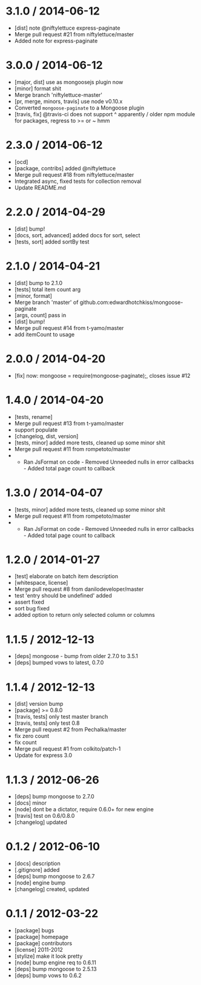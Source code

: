 3.1.0 / 2014-06-12
==================

 * [dist] note @niftylettuce express-paginate
 * Merge pull request #21 from niftylettuce/master
 * Added note for express-paginate

3.0.0 / 2014-06-12
==================

 * [major, dist] use as mongoosejs plugin now
 * [minor] format shit
 * Merge branch 'niftylettuce-master'
 * [pr, merge, minors, travis] use node v0.10.x
 * Converted `mongoose-paginate` to a Mongoose plugin
 * [travis, fix] @travis-ci does not support ^ apparently / older npm module for packages, regress to >= or ~ hmm

2.3.0 / 2014-06-12
==================

 * [ocd]
 * [package, contribs] added @niftylettuce
 * Merge pull request #18 from niftylettuce/master
 * Integrated async, fixed tests for collection removal
 * Update README.md

2.2.0 / 2014-04-29
==================

 * [dist] bump!
 * [docs, sort, advanced] added docs for sort, select
 * [tests, sort] added sortBy test

2.1.0 / 2014-04-21
==================

 * [dist] bump to 2.1.0
 * [tests] total item count arg
 * [minor, format]
 * Merge branch 'master' of github.com:edwardhotchkiss/mongoose-paginate
 * [args, count] pass in
 * [dist] bump!
 * Merge pull request #14 from t-yamo/master
 * add itemCount to usage

2.0.0 / 2014-04-20
==================

 * [fix] now: mongoose = require(mongoose-paginate);, closes issue #12

1.4.0 / 2014-04-20
==================

 * [tests, rename]
 * Merge pull request #13 from t-yamo/master
 * support populate
 * [changelog, dist, version]
 * [tests, minor] added more tests, cleaned up some minor shit
 * Merge pull request #11 from rompetoto/master
 * - Ran JsFormat on code - Removed Unneeded nulls in error callbacks - Added total page count to callback

1.3.0 / 2014-04-07
==================

 * [tests, minor] added more tests, cleaned up some minor shit
 * Merge pull request #11 from rompetoto/master
 * - Ran JsFormat on code - Removed Unneeded nulls in error callbacks - Added total page count to callback

1.2.0 / 2014-01-27
==================

 * [test] elaborate on batch item description
 * [whitespace, license]
 * Merge pull request #8 from danilodeveloper/master
 * test 'entry should be undefined' added
 * assert fixed
 * sort bug fixed
 * added option to return only selected column or columns

1.1.5 / 2012-12-13
==================

  * [deps] mongoose - bump from older 2.7.0 to 3.5.1
  * [deps] bumped vows to latest, 0.7.0

1.1.4 / 2012-12-13
==================

  * [dist] version bump
  * [package] >= 0.8.0
  * [travis, tests] only test master branch
  * [travis, tests] only test 0.8
  * Merge pull request #2 from Pechalka/master
  * fix zero count
  * fix count
  * Merge pull request #1 from colkito/patch-1
  * Update for express 3.0

1.1.3 / 2012-06-26
==================

  * [deps] bump mongoose to 2.7.0
  * [docs] minor
  * [node] dont be a dictator, require 0.6.0+ for new engine
  * [travis] test on 0.6/0.8.0
  * [changelog] updated

0.1.2 / 2012-06-10
==================

  * [docs] description
  * [.gitignore] added
  * [deps] bump mongoose to 2.6.7
  * [node] engine bump
  * [changelog] created, updated

0.1.1 / 2012-03-22
==================

  * [package] bugs
  * [package] homepage
  * [package] contributors
  * [license] 2011-2012
  * [stylize] make it look pretty
  * [node] bump engine req to 0.6.11
  * [deps] bump mongoose to 2.5.13
  * [deps] bump vows to 0.6.2

